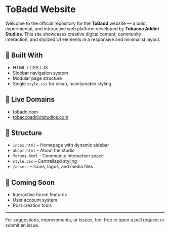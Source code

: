 # ToBadd Website

Welcome to the official repository for the **ToBadd** website — a bold, experimental, and interactive web platform developed by **Tobacco Addict Studios**. This site showcases creative digital content, community interaction, and stylized UI elements in a responsive and minimalist layout.

## 🔧 Built With
- HTML / CSS / JS
- Sidebar navigation system
- Modular page structure
- Single `style.css` for clean, maintainable styling

## 🚀 Live Domains
- [tobadd.com](https://tobadd.com)
- [tobaccoaddictstudios.com](https://tobaccoaddictstudios.com)

## 📁 Structure
- `index.html` – Homepage with dynamic sidebar
- `about.html` – About the studio
- `forums.html` – Community interaction space
- `style.css` – Centralized styling
- `/assets` – Icons, logos, and media files

## 🧪 Coming Soon
- Interactive forum features
- User account system
- Post creation tools

---

For suggestions, improvements, or issues, feel free to open a pull request or submit an issue.
